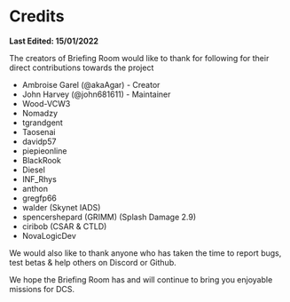 # Credits
__Last Edited: 15/01/2022__

The creators of Briefing Room would like to thank for following for their direct contributions towards the project
* Ambroise Garel (@akaAgar) - Creator
* John Harvey (@john681611) - Maintainer
* Wood-VCW3
* Nomadzy
* tgrandgent
* Taosenai
* davidp57
* piepieonline
* BlackRook
* Diesel
* INF_Rhys
* anthon
* gregfp66
* walder (Skynet IADS)
* spencershepard (GRIMM) (Splash Damage 2.9)
* ciribob (CSAR & CTLD)
* NovaLogicDev

We would also like to thank anyone who has taken the time to report bugs, test betas & help others on Discord or Github.

We hope the Briefing Room has and will continue to bring you enjoyable missions for DCS.